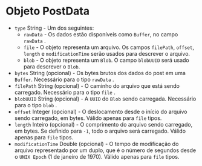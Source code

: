 # Objeto PostData

* `type` String - Um dos seguintes:
  * `rawData` - Os dados estão disponíveis como `Buffer`, no campo `rawData` .
  * `file` - O objeto representa um arquivo. Os campos `filePath`, `offset`, `length` e `modificationTime` serão usados para descrever o arquivo.
  * `blob` - O objeto representa um `Blob`. O campo `blobUUID` será usado para descrever o `Blob`.
* `bytes` String (opcional) - Os bytes brutos dos dados do post em uma `Buffer`. Necessário para o tipo `rawData` .
* `filePath` String (opcional) - O caminho do arquivo que está sendo carregado. Necessário para o tipo `file` .
* `blobUUID` String (opcional) - A `UUID` do `Blob` sendo carregada. Necessário para o tipo `blob` .
* `offset` Integer (opcional) - O deslocamento desde o início do arquivo sendo carregado, em bytes. Válido apenas para `file` tipos.
* `length` Inteiro (opcional) - O comprimento do arquivo sendo carregado, em bytes. Se definido para `-1`, todo o arquivo será carregado. Válido apenas para `file` tipos.
* `modificationTime` Double (opcional) - O tempo de modificação do arquivo representado por um duplo, que é o número de segundos desde o `UNIX Epoch` (1 de janeiro de 1970). Válido apenas para `file` tipos.
